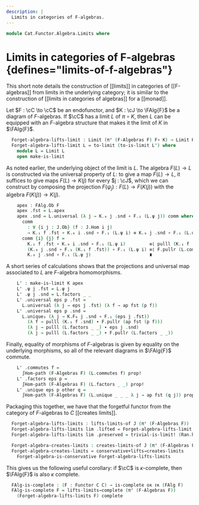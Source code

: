 ```yaml
---
description: |
  Limits in categories of F-algebras.
---
```

<!--
```agda
open import Cat.Functor.Kan.Reflection
open import Cat.Functor.Conservative
open import Cat.Diagram.Limit.Base
open import Cat.Functor.Kan.Unique
open import Cat.Functor.Naturality
open import Cat.Functor.Kan.Base
open import Cat.Displayed.Total
open import Cat.Functor.Algebra
open import Cat.Prelude

import Cat.Functor.Reasoning
import Cat.Reasoning

open lifts-limit
```
-->
```agda
module Cat.Functor.Algebra.Limits where
```

# Limits in categories of F-algebras {defines="limits-of-f-algebras"}

This short note details the construction of [[limits]] in categories of
[[F-algebras]] from limits in the underlying category; it is similar
to the construction of [[limits in categories of algebras]] for a
[[monad]].

<!--
```agda
module _
  {o ℓ oj ℓj} {C : Precategory o ℓ}
  (F : Functor C C)
  {J : Precategory oj ℓj} (K : Functor J (FAlg F))
  where
  open Cat.Reasoning C
  private
    module J = Cat.Reasoning J
    module F = Cat.Functor.Reasoning F
    module K = Cat.Functor.Reasoning K
  open ∫Hom
```
-->

Let $F : \cC \to \cC$ be an endofunctor, and $K : \cJ \to \FAlg{F}$ be a
diagram of $F$-algebras. If $\cC$ has a limit $L$ of $\pi \circ K$, then
$L$ can be equipped with an $F$-algebra structure that makes it the limit
of $K$ in $\FAlg{F}$.

```agda
  Forget-algebra-lifts-limit : Limit (πᶠ (F-Algebras F) F∘ K) → Limit K
  Forget-algebra-lifts-limit L = to-limit (to-is-limit L') where
    module L = Limit L
    open make-is-limit
```

As noted earlier, the underlying object of the limit is $L$. The algebra
$F(L) \to L$ is constructed via the universal property of $L$: to
give a map $F(L) \to L$, it suffices to give maps $F(L) \to K(j)$ for
every $j : \cJ$, which we can construct by composing the projection
$F(\psi_{j}) : F(L) \to F(K(j))$ with the algebra $F(K(j)) \to K(j)$.

```agda
    apex : FAlg.Ob F
    apex .fst = L.apex
    apex .snd = L.universal (λ j → K.₀ j .snd ∘ F.₁ (L.ψ j)) comm where abstract
      comm
        : ∀ {i j : J.Ob} (f : J.Hom i j)
        → K.₁ f .fst ∘ K.₀ i .snd ∘ F.₁ (L.ψ i) ≡ K.₀ j .snd ∘ F.₁ (L.ψ j)
      comm {i} {j} f =
        K.₁ f .fst ∘ K.₀ i .snd ∘ F.₁ (L.ψ i)         ≡⟨ pulll (K.₁ f .snd) ⟩
        (K.₀ j .snd ∘ F.₁ (K.₁ f .fst)) ∘ F.₁ (L.ψ i) ≡⟨ F.pullr (L.commutes f) ⟩
        K.₀ j .snd ∘ F.₁ (L.ψ j)                      ∎
```

A short series of calculations shows that the projections and universal map
associated to $L$ are $F$-algebra homomorphisms.

```agda
    L' : make-is-limit K apex
    L' .ψ j .fst = L.ψ j
    L' .ψ j .snd = L.factors _ _
    L' .universal eps p .fst =
      L.universal (λ j → eps j .fst) (λ f → ap fst (p f))
    L' .universal eps p .snd =
      L.unique₂ (λ j → K.F₀ j .snd ∘ F.₁ (eps j .fst))
        (λ f → pulll (K.₁ f .snd) ∙ F.pullr (ap fst (p f)))
        (λ j → pulll (L.factors _ _) ∙ eps j .snd)
        (λ j → pulll (L.factors _ _) ∙ F.pullr (L.factors _ _))
```

Finally, equality of morphisms of $F$-algebras is given by equality on
the underlying morphisms, so all of the relevant diagrams in $\FAlg{F}$
commute.

```agda
    L' .commutes f =
      ∫Hom-path (F-Algebras F) (L.commutes f) prop!
    L' .factors eps p =
      ∫Hom-path (F-Algebras F) (L.factors _ _) prop!
    L' .unique eps p other q =
      ∫Hom-path (F-Algebras F) (L.unique _ _ _ λ j → ap fst (q j)) prop!
```

<!--
```agda
module _
  {o ℓ oj ℓj} {C : Precategory o ℓ}
  (F : Functor C C)
  {J : Precategory oj ℓj}
  where
```
-->

Packaging this together, we have that the forgetful functor from the
category of $F$-algebras to $C$ [[creates limits]].

```agda
  Forget-algebra-lifts-limits : lifts-limits-of J (πᶠ (F-Algebras F))
  Forget-algebra-lifts-limits lim .lifted = Forget-algebra-lifts-limit F _ lim
  Forget-algebra-lifts-limits lim .preserved = trivial-is-limit! (Ran.has-ran lim)

  Forget-algebra-creates-limits : creates-limits-of J (πᶠ (F-Algebras F))
  Forget-algebra-creates-limits = conservative+lifts→creates-limits
    Forget-algebra-is-conservative Forget-algebra-lifts-limits
```

<!--
```agda
module _
  {o ℓ oκ ℓκ} {C : Precategory o ℓ}
  (complete : is-complete oκ ℓκ C)
  where
```
-->

This gives us the following useful corollary: if $\cC$ is $\kappa$-complete,
then $\FAlg{F}$ is also $\kappa$ complete.

```agda
  FAlg-is-complete : (F : Functor C C) → is-complete oκ ℓκ (FAlg F)
  FAlg-is-complete F = lifts-limits→complete (πᶠ (F-Algebras F))
    (Forget-algebra-lifts-limits F) complete
```
